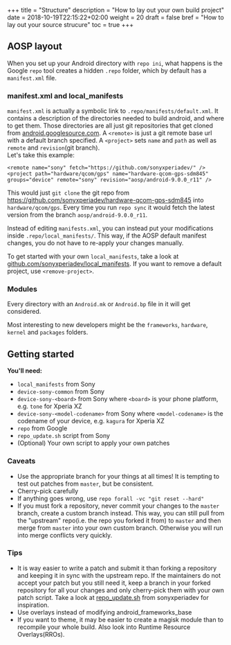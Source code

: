 +++
title = "Structure"
description = "How to lay out your own build project"
date = 2018-10-19T22:15:22+02:00
weight = 20
draft = false
bref = "How to lay out your source strucure"
toc = true
+++

## AOSP layout

When you set up your Android directory with `repo ini`, what happens is the
Google `repo` tool creates a hidden `.repo` folder, which by default has a
`manifest.xml` file.

### manifest.xml and local_manifests
`manifest.xml` is actually a symbolic link to `.repo/manifests/default.xml`. It
contains a description of the directories needed to build android, and where to get
them. Those directories are all just git repositories that get cloned from
[android.googlesource.com](https://android.googlesource.com).
A `<remote>` is just a git remote base url with a default branch specified. A
`<project>` sets `name` and `path` as well as `remote` and `revision`(git
branch).  
Let's take this example:
```
<remote name="sony" fetch="https://github.com/sonyxperiadev/" />
<project path="hardware/qcom/gps" name="hardware-qcom-gps-sdm845" groups="device" remote="sony" revision="aosp/android-9.0.0_r11" />
```
This would just `git clone` the git repo from https://github.com/sonyxperiadev/hardware-qcom-gps-sdm845
into `hardware/qcom/gps`. Every time you run `repo sync` it would fetch the
latest version from the branch `aosp/android-9.0.0_r11`.

Instead of editing `manifests.xml`, you can instead put your modifications
inside `.repo/local_manifests/`. This way, if the AOSP default manifest changes,
you do not have to re-apply your changes manually.

To get started with your own `local_manifests`, take a look at
[github.com/sonyxperiadev/local_manifests](https://github.com/sonyxperiadev/local_manifests). If you want to remove a default project, use `<remove-project>`.

### Modules
Every directory with an `Android.mk` or `Android.bp` file in it will get considered.

Most interesting to new developers might be the `frameworks`, `hardware`,
`kernel` and `packages` folders.

## Getting started

**You'll need:**

- `local_manifests` from Sony
- `device-sony-common` from Sony
- `device-sony-<board>` from Sony where `<board>` is your phone platform, e.g.
  `tone` for Xperia XZ
- `device-sony-<model-codename>` from Sony where `<model-codename>` is the
  codename of your device, e.g. `kagura` for Xperia XZ
- `repo` from Google
- `repo_update.sh` script from Sony
- (Optional) Your own script to apply your own patches

### Caveats

- Use the appropriate branch for your things at all times!
  It is tempting to test out patches from `master`, but be consistent.
- Cherry-pick carefully
- If anything goes wrong, use `repo forall -vc "git reset --hard"`
- If you must fork a repository, never commit your changes to the `master`
  branch, create a custom branch instead. This way, you can still pull from the
  "upstream" repo(i.e. the repo you forked it from) to `master` and then merge
  from `master` into your own custom branch. Otherwise you will run into merge
  conflicts very quickly.

### Tips

- It is way easier to write a patch and submit it than forking a
  repository and keeping it in sync with the upstream repo. If the maintainers do not accept your patch but you still
  need it, keep a branch in your forked repository for all your changes and only
  cherry-pick them with your own patch script. Take a look at
  [repo_update.sh](https://github.com/sonyxperiadev/repo_update)
  from sonyxperiadev for inspiration.
- Use overlays instead of modifying android_frameworks_base
- If you want to theme, it may be easier to create a magisk module than to
  recompile your whole build. Also look into Runtime Resource Overlays(RROs).
